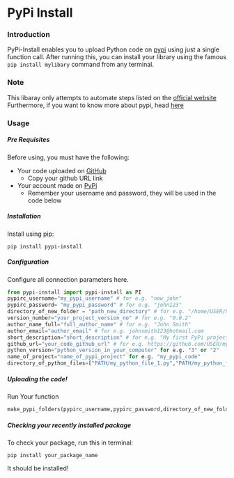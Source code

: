 # PyPi Install
### Introduction

PyPi-Install enables you to upload Python code on [pypi][d1] using just a single function call.
After running this, you can install your library using the famous `pip install mylibary` command from any terminal. 
### Note 
This libaray only attempts to automate steps listed on the [official website][d2]
Furthermore, if you want to know more about pypi, head [here][d3]

### Usage

##### Pre Requisites
Before using, you must have the following:
 - Your code uploaded on [GitHub][d4]
    - Copy your github URL link          
 - Your account made on [PyPi][d1]
    - Remember your username and password, they will be used in the code below

##### Installation
Install using pip:
``` 
pip install pypi-install
```

##### Configuration
Configure all connection parameters here.
```python
from pypi-install import pypi-install as PI
pypirc_username="my_pypi_username" # for e.g. "new_john"
pypirc_password= "my_pypi_password" # for e.g. "john123"
directory_of_new_folder = "path_new_directory" # for e.g. "/home/USER/New_Folder"
version_number="your_project_version_no" # for e.g. "0.0.2"
author_name_full="full_author_name" # for e.g. "John Smith"
author_email="author_email" # for e.g. johnsmith123@hotmail.com
short_description="short_description" # for e.g. "My first PyPi project"
github_url="your_code_github_url" # for e.g. https://github.com/USER/my_respistory
python_version="python_version_in_your_computer" for e.g. "3" or "2"
name_of_project="name_of_pypi_project" for e.g. "my_pypi_code"
directory_of_python_files=["PATH/my_python_file_1.py","PATH/my_python_file_2.py"] # Include all the python files here
```
##### Uploading the code! 
Run Your function
```python
make_pypi_folders(pypirc_username,pypirc_password,directory_of_new_folder,name_of_project,directory_of_python_files,version_number,author_name_full,author_email,short_description,github_url,python_version,invoke_python_by_name='python',license_type="MIT License",operating_system="OS Independent") # There, your code is uploaded on pypi! It's that easy!
```

##### Checking your recently installed package
To check your package, run this in terminal:
```
pip install your_package_name
```
It should be installed! 


  

   [d1]: <https://pypi.org/>
   [d2]: <https://packaging.python.org/tutorials/packaging-projects/>    
   [d3]: <https://packaging.python.org/tutorials/packaging-projects/>  
   [d4]: <https://github.com/>
 
